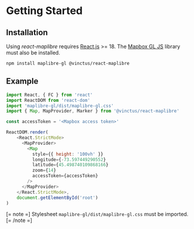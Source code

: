 Getting Started
===============

Installation
------------

Using *react-maplibre* requires [React.js](https://reactjs.org/) >= 18.  The [Mapbox GL JS](https://docs.mapbox.com/mapbox-gl-js/guides/) library must also be installed.

```
npm install maplibre-gl @vinctus/react-maplibre
```

Example
-------

```javascript
import React, { FC } from 'react'
import ReactDOM from 'react-dom'
import 'maplibre-gl/dist/maplibre-gl.css'
import { Map, MapProvider, Marker } from '@vinctus/react-maplibre'

const accessToken = '<Mapbox access token>'

ReactDOM.render(
    <React.StrictMode>
      <MapProvider>
        <Map
          style={{ height: '100vh' }}
          longitude={-73.597449290552}
          latitude={45.498740109868166}
          zoom={14}
          accessToken={accessToken}
        />
      </MapProvider>
    </React.StrictMode>,
    document.getElementById('root')
)
```

[= note =]
  Stylesheet `maplibre-gl/dist/maplibre-gl.css` must be imported.
[= /note =]
